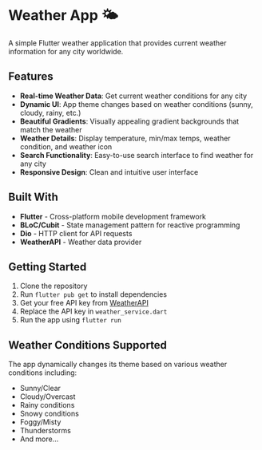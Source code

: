 # Weather App 🌤️

A simple Flutter weather application that provides current weather information for any city worldwide.

## Features

- **Real-time Weather Data**: Get current weather conditions for any city
- **Dynamic UI**: App theme changes based on weather conditions (sunny, cloudy, rainy, etc.)
- **Beautiful Gradients**: Visually appealing gradient backgrounds that match the weather
- **Weather Details**: Display temperature, min/max temps, weather condition, and weather icon
- **Search Functionality**: Easy-to-use search interface to find weather for any city
- **Responsive Design**: Clean and intuitive user interface

## Built With

- **Flutter** - Cross-platform mobile development framework
- **BLoC/Cubit** - State management pattern for reactive programming
- **Dio** - HTTP client for API requests
- **WeatherAPI** - Weather data provider


## Getting Started

1. Clone the repository
2. Run `flutter pub get` to install dependencies
3. Get your free API key from [WeatherAPI](https://www.weatherapi.com/)
4. Replace the API key in `weather_service.dart`
5. Run the app using `flutter run`

## Weather Conditions Supported

The app dynamically changes its theme based on various weather conditions including:
- Sunny/Clear
- Cloudy/Overcast
- Rainy conditions
- Snowy conditions
- Foggy/Misty
- Thunderstorms
- And more...
